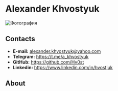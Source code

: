 # Alexander Khvostyuk
![Фотография](https://i.ibb.co/8x016ZC/DCC-40.jpg)

## Contacts
* **E-mail:** alexander.khvostyuk@yahoo.com
* **Telegram:** https://t.me/a_khvostyuk
* **GitHub:** https://github.com/Hv0st
* **Linkedin:** https://www.linkedin.com/in/hvostjuk


## About

